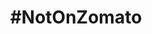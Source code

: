 ---
order: 10
layout: work
title: '#NotOnZomato'
role: Creator
exturl: http://karthikb351.github.io/notonzomato.in
shortcode: notonzomato
extgithub: karthikb351/notonzomato.in
excerpt: >
  A small project to crowdsource streetfood in Bangalore.
nopage: true
---
